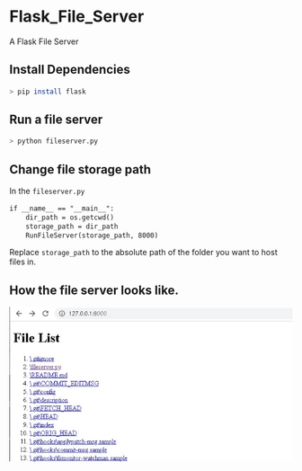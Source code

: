 # Flask_File_Server
A Flask File Server

## Install Dependencies
```sh
> pip install flask
```
## Run a file server
```sh
> python fileserver.py
```
## Change file storage path
In the `fileserver.py`
```
if __name__ == "__main__":
    dir_path = os.getcwd()
    storage_path = dir_path
    RunFileServer(storage_path, 8000)
```
Replace `storage_path` to the absolute path of the folder you want to host files in.
## How the file server looks like.
<img src="illustrations/home.jpg" alt="how the file server looks like">